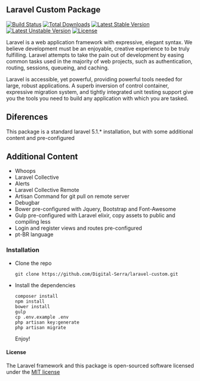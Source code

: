 ## Laravel Custom Package

[![Build Status](https://travis-ci.org/laravel/framework.svg)](https://travis-ci.org/laravel/framework)
[![Total Downloads](https://poser.pugx.org/laravel/framework/d/total.svg)](https://packagist.org/packages/laravel/framework)
[![Latest Stable Version](https://poser.pugx.org/laravel/framework/v/stable.svg)](https://packagist.org/packages/laravel/framework)
[![Latest Unstable Version](https://poser.pugx.org/laravel/framework/v/unstable.svg)](https://packagist.org/packages/laravel/framework)
[![License](https://poser.pugx.org/laravel/framework/license.svg)](https://packagist.org/packages/laravel/framework)

Laravel is a web application framework with expressive, elegant syntax. We believe development must be an enjoyable, creative experience to be truly fulfilling. Laravel attempts to take the pain out of development by easing common tasks used in the majority of web projects, such as authentication, routing, sessions, queueing, and caching.

Laravel is accessible, yet powerful, providing powerful tools needed for large, robust applications. A superb inversion of control container, expressive migration system, and tightly integrated unit testing support give you the tools you need to build any application with which you are tasked.

## Diferences

This package is a standard laravel 5.1.* installation, but with some additional content and pre-configured

## Additional Content
* Whoops
* Laravel Collective
* Alerts
* Laravel Collective Remote
* Artisan Command for git pull on remote server
* Debugbar
* Bower pre-configured with Jquery, Bootstrap and Font-Awesome
* Gulp pre-configured with Laravel elixir, copy assets to public and compiling less
* Login and register views and routes pre-configured
* pt-BR language

### Installation
* Clone the repo
    ```
    git clone https://github.com/Digital-Serra/laravel-custom.git
    ```
* Install the dependencies
    ```
    composer install
    npm install
    bower install
    gulp
    cp .env.example .env
    php artisan key:generate
    php artisan migrate
    ```
    Enjoy!

#### License

The Laravel framework and this package is open-sourced software licensed under the [MIT license](http://opensource.org/licenses/MIT)

